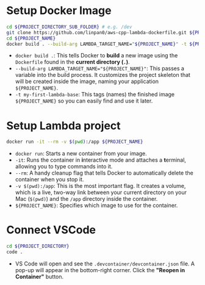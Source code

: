 # Setup Docker Image
```bash
cd ${PROJECT_DIRECTORY_SUB_FOLDER} # e.g. /dev
git clone https://github.com/linpan0/aws-cpp-lambda-dockerfile.git ${PROJECT_NAME}
cd ${PROJECT_NAME}
docker build . --build-arg LAMBDA_TARGET_NAME="${PROJECT_NAME}" -t ${PROJECT_NAME}
```

- `docker build .`: This tells Docker to **build** a new image using the `Dockerfile` found in the **current directory (`.`)**.
- `--build-arg LAMBDA_TARGET_NAME="${PROJECT_NAME}"`: This passes a variable into the build process. It customizes the project skeleton that will be created inside the image, naming your application `${PROJECT_NAME}`.
- `-t my-first-lambda-base`: This tags (names) the finished image `${PROJECT_NAME}` so you can easily find and use it later.


# Setup Lambda project
```bash
docker run -it --rm -v $(pwd):/app ${PROJECT_NAME}
```

- `docker run`: Starts a new container from your image.
- `-it`: Runs the container in **i**nteractive mode and attaches a **t**erminal, allowing you to type commands into it.
- `--rm`: A handy cleanup flag that tells Docker to automatically delete the container when you stop it.
- `-v $(pwd):/app`: This is the most important flag. It creates a volume, which is a live, two-way link between your current directory on your Mac (`$(pwd)`) and the `/app` directory inside the container.
- `${PROJECT_NAME}`: Specifies which image to use for the container.


# Connect VSCode
```bash
cd ${PROJECT_DIRECTORY}
code .
```
- VS Code will open and see the `.devcontainer/devcontainer.json` file. A pop-up will appear in the bottom-right corner. Click the **"Reopen in Container"** button.
